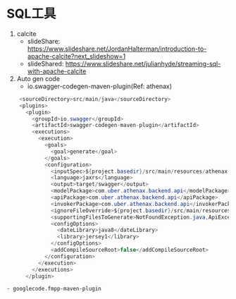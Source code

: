 # SQL工具
1. calcite
    - slideShare: https://www.slideshare.net/JordanHalterman/introduction-to-apache-calcite?next_slideshow=1
    - slideShared: https://www.slideshare.net/julianhyde/streaming-sql-with-apache-calcite
2. Auto gen code
    - io.swagger-codegen-maven-plugin(Ref: athenax)
``` java demo
    <sourceDirectory>src/main/java</sourceDirectory>
    <plugins>
      <plugin>
        <groupId>io.swagger</groupId>
        <artifactId>swagger-codegen-maven-plugin</artifactId>
        <executions>
          <execution>
            <goals>
              <goal>generate</goal>
            </goals>
            <configuration>
              <inputSpec>${project.basedir}/src/main/resources/athenax-backend-api.yaml</inputSpec>
              <language>jaxrs</language>
              <output>target/swagger</output>
              <modelPackage>com.uber.athenax.backend.api</modelPackage>
              <apiPackage>com.uber.athenax.backend.api</apiPackage>
              <invokerPackage>com.uber.athenax.backend.api</invokerPackage>
              <ignoreFileOverride>${project.basedir}/src/main/resources/.swagger-codegen-ignore</ignoreFileOverride>
              <supportingFilesToGenerate>NotFoundException.java,ApiException.java,ApiResponseMessage.java</supportingFilesToGenerate>
              <configOptions>
                <dateLibrary>java8</dateLibrary>
                <library>jersey1</library>
              </configOptions>
              <addCompileSourceRoot>false</addCompileSourceRoot>
            </configuration>
          </execution>
        </executions>
      </plugin>
```

    - googlecode.fmpp-maven-plugin
